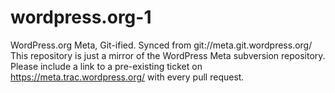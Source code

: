 # wordpress.org-1
WordPress.org Meta, Git-ified. Synced from git://meta.git.wordpress.org/ This repository is just a mirror of the WordPress Meta subversion repository. Please include a link to a pre-existing ticket on https://meta.trac.wordpress.org/ with every pull request.

